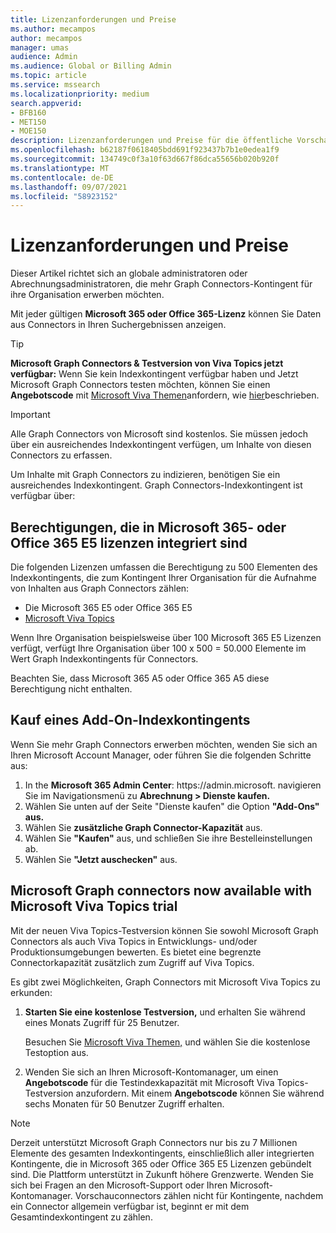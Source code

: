```yaml
---
title: Lizenzanforderungen und Preise
ms.author: mecampos
author: mecampos
manager: umas
audience: Admin
ms.audience: Global or Billing Admin
ms.topic: article
ms.service: mssearch
ms.localizationpriority: medium
search.appverid:
- BFB160
- MET150
- MOE150
description: Lizenzanforderungen und Preise für die öffentliche Vorschau von Microsoft Graph Connectors für Microsoft Search
ms.openlocfilehash: b62187f0618405bdd691f923437b7b1e0edea1f9
ms.sourcegitcommit: 134749c0f3a10f63d667f86dca55656b020b920f
ms.translationtype: MT
ms.contentlocale: de-DE
ms.lasthandoff: 09/07/2021
ms.locfileid: "58923152"
---
```

<!---Previous ms.author: rusamai --->

# <a name="license-requirements-and-pricing"></a>Lizenzanforderungen und Preise

Dieser Artikel richtet sich an globale administratoren oder Abrechnungsadministratoren, die mehr Graph Connectors-Kontingent für ihre Organisation erwerben möchten.

Mit jeder gültigen **Microsoft 365 oder Office 365-Lizenz** können Sie Daten aus Connectors in Ihren Suchergebnissen anzeigen.

> [!TIP]
> **Microsoft Graph Connectors & Testversion von Viva Topics jetzt verfügbar:** Wenn Sie kein Indexkontingent verfügbar haben und Jetzt Microsoft Graph Connectors testen möchten, können Sie einen **Angebotscode** mit [Microsoft Viva Themen](https://www.microsoft.com/microsoft-viva/topics?activetab=pivot:overviewtab)anfordern, wie [hier](#microsoft-graph-connectors-now-available-with-microsoft-viva-topics-trial)beschrieben.

>[!IMPORTANT]
>Alle Graph Connectors von Microsoft sind kostenlos. Sie müssen jedoch über ein ausreichendes Indexkontingent verfügen, um Inhalte von diesen Connectors zu erfassen.

Um Inhalte mit Graph Connectors zu indizieren, benötigen Sie ein ausreichendes Indexkontingent. Graph Connectors-Indexkontingent ist verfügbar über:

## <a name="entitlement-built-into-microsoft-365-or-office-365-e5-licenses"></a>Berechtigungen, die in Microsoft 365- oder Office 365 E5 lizenzen integriert sind

Die folgenden Lizenzen umfassen die Berechtigung zu 500 Elementen des Indexkontingents, die zum Kontingent Ihrer Organisation für die Aufnahme von Inhalten aus Graph Connectors zählen:

* Die Microsoft 365 E5 oder Office 365 E5
* [Microsoft Viva Topics](https://www.microsoft.com/microsoft-viva/topics?activetab=pivot:overviewtab)

Wenn Ihre Organisation beispielsweise über 100 Microsoft 365 E5 Lizenzen verfügt, verfügt Ihre Organisation über 100 x 500 = 50.000 Elemente im Wert Graph Indexkontingents für Connectors.

<!---Comment requested in PR#143--->
Beachten Sie, dass Microsoft 365 A5 oder Office 365 A5 diese Berechtigung nicht enthalten.

## <a name="purchase-of-add-on-index-quota"></a>Kauf eines Add-On-Indexkontingents
Wenn Sie mehr Graph Connectors erwerben möchten, wenden Sie sich an Ihren Microsoft Account Manager, oder führen Sie die folgenden Schritte aus:

1. In the **Microsoft 365 Admin Center**: https://<span>admin.microsoft.</span> navigieren Sie im Navigationsmenü zu **Abrechnung > Dienste kaufen.**
2. Wählen Sie unten auf der Seite "Dienste kaufen" die Option **"Add-Ons" aus.**
3. Wählen Sie **zusätzliche Graph Connector-Kapazität** aus.
4. Wählen Sie **"Kaufen"** aus, und schließen Sie ihre Bestelleinstellungen ab.
5. Wählen Sie **"Jetzt auschecken"** aus.

## <a name="microsoft-graph-connectors-now-available-with-microsoft-viva-topics-trial"></a>Microsoft Graph connectors now available with Microsoft Viva Topics trial
 Mit der neuen Viva Topics-Testversion können Sie sowohl Microsoft Graph Connectors als auch Viva Topics in Entwicklungs- und/oder Produktionsumgebungen bewerten. Es bietet eine begrenzte Connectorkapazität zusätzlich zum Zugriff auf Viva Topics.

Es gibt zwei Möglichkeiten, Graph Connectors mit Microsoft Viva Topics zu erkunden:

1. **Starten Sie eine kostenlose Testversion,** und erhalten Sie während eines Monats Zugriff für 25 Benutzer.

     Besuchen Sie [Microsoft Viva Themen,](https://www.microsoft.com/microsoft-viva/topics?activetab=pivot:overviewtab) und wählen Sie die kostenlose Testoption aus.

2. Wenden Sie sich an Ihren Microsoft-Kontomanager, um einen **Angebotscode** für die Testindexkapazität mit Microsoft Viva Topics-Testversion anzufordern. Mit einem **Angebotscode** können Sie während sechs Monaten für 50 Benutzer Zugriff erhalten.

> [!NOTE]
> Derzeit unterstützt Microsoft Graph Connectors nur bis zu 7 Millionen Elemente des gesamten Indexkontingents, einschließlich aller integrierten Kontingente, die in Microsoft 365 oder Office 365 E5 Lizenzen gebündelt sind. Die Plattform unterstützt in Zukunft höhere Grenzwerte. Wenden Sie sich bei Fragen an den Microsoft-Support oder Ihren Microsoft-Kontomanager.
> Vorschauconnectors zählen nicht für Kontingente, nachdem ein Connector allgemein verfügbar ist, beginnt er mit dem Gesamtindexkontingent zu zählen.
